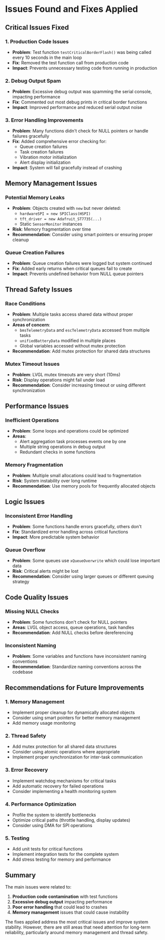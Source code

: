 # Issues Found and Fixes Applied

## **Critical Issues Fixed**

### **1. Production Code Issues**
- **Problem**: Test function `testCriticalBorderFlash()` was being called every 10 seconds in the main loop
- **Fix**: Removed the test function call from production code
- **Impact**: Prevents unnecessary testing code from running in production

### **2. Debug Output Spam**
- **Problem**: Excessive debug output was spamming the serial console, impacting performance
- **Fix**: Commented out most debug prints in critical border functions
- **Impact**: Improved performance and reduced serial output noise

### **3. Error Handling Improvements**
- **Problem**: Many functions didn't check for NULL pointers or handle failures gracefully
- **Fix**: Added comprehensive error checking for:
  - Queue creation failures
  - Task creation failures
  - Vibration motor initialization
  - Alert display initialization
- **Impact**: System will fail gracefully instead of crashing

## **Memory Management Issues**

### **Potential Memory Leaks**
- **Problem**: Objects created with `new` but never deleted:
  - `hardwareSPI = new SPIClass(HSPI)`
  - `tft_driver = new Adafruit_ST7735(...)`
  - Static `SensorMonitor` instances
- **Risk**: Memory fragmentation over time
- **Recommendation**: Consider using smart pointers or ensuring proper cleanup

### **Queue Creation Failures**
- **Problem**: Queue creation failures were logged but system continued
- **Fix**: Added early returns when critical queues fail to create
- **Impact**: Prevents undefined behavior from NULL queue pointers

## **Thread Safety Issues**

### **Race Conditions**
- **Problem**: Multiple tasks access shared data without proper synchronization
- **Areas of concern**:
  - `bmsTelemetryData` and `escTelemetryData` accessed from multiple tasks
  - `unifiedBatteryData` modified in multiple places
  - Global variables accessed without mutex protection
- **Recommendation**: Add mutex protection for shared data structures

### **Mutex Timeout Issues**
- **Problem**: LVGL mutex timeouts are very short (10ms)
- **Risk**: Display operations might fail under load
- **Recommendation**: Consider increasing timeout or using different synchronization

## **Performance Issues**

### **Inefficient Operations**
- **Problem**: Some loops and operations could be optimized
- **Areas**:
  - Alert aggregation task processes events one by one
  - Multiple string operations in debug output
  - Redundant checks in some functions

### **Memory Fragmentation**
- **Problem**: Multiple small allocations could lead to fragmentation
- **Risk**: System instability over long runtime
- **Recommendation**: Use memory pools for frequently allocated objects

## **Logic Issues**

### **Inconsistent Error Handling**
- **Problem**: Some functions handle errors gracefully, others don't
- **Fix**: Standardized error handling across critical functions
- **Impact**: More predictable system behavior

### **Queue Overflow**
- **Problem**: Some queues use `xQueueOverwrite` which could lose important data
- **Risk**: Critical alerts might be lost
- **Recommendation**: Consider using larger queues or different queuing strategy

## **Code Quality Issues**

### **Missing NULL Checks**
- **Problem**: Some functions don't check for NULL pointers
- **Areas**: LVGL object access, queue operations, task handles
- **Recommendation**: Add NULL checks before dereferencing

### **Inconsistent Naming**
- **Problem**: Some variables and functions have inconsistent naming conventions
- **Recommendation**: Standardize naming conventions across the codebase

## **Recommendations for Future Improvements**

### **1. Memory Management**
- Implement proper cleanup for dynamically allocated objects
- Consider using smart pointers for better memory management
- Add memory usage monitoring

### **2. Thread Safety**
- Add mutex protection for all shared data structures
- Consider using atomic operations where appropriate
- Implement proper synchronization for inter-task communication

### **3. Error Recovery**
- Implement watchdog mechanisms for critical tasks
- Add automatic recovery for failed operations
- Consider implementing a health monitoring system

### **4. Performance Optimization**
- Profile the system to identify bottlenecks
- Optimize critical paths (throttle handling, display updates)
- Consider using DMA for SPI operations

### **5. Testing**
- Add unit tests for critical functions
- Implement integration tests for the complete system
- Add stress testing for memory and performance

## **Summary**

The main issues were related to:
1. **Production code contamination** with test functions
2. **Excessive debug output** impacting performance
3. **Poor error handling** that could lead to crashes
4. **Memory management** issues that could cause instability

The fixes applied address the most critical issues and improve system stability. However, there are still areas that need attention for long-term reliability, particularly around memory management and thread safety. 
